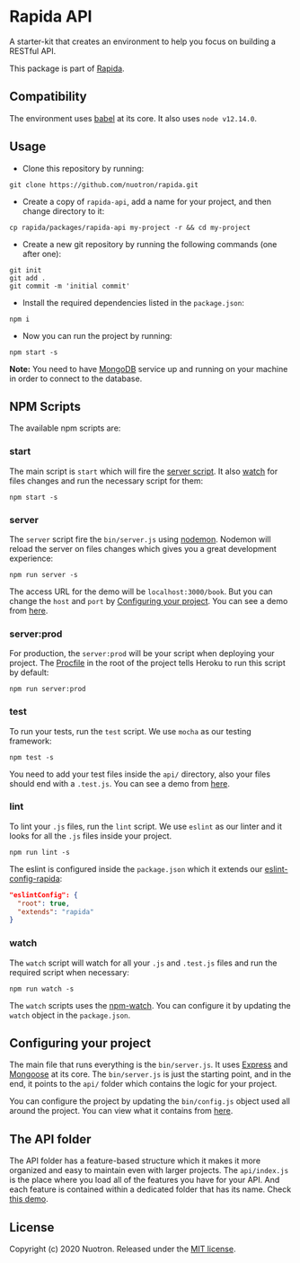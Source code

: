 # Rapida API
A starter-kit that creates an environment to help you focus on building a RESTful API.

This package is part of [Rapida](https://github.com/nuotron/rapida).

## Compatibility
The environment uses [babel](https://github.com/babel/babel) at its core. It also uses `node v12.14.0`.

## Usage
+ Clone this repository by running:
```
git clone https://github.com/nuotron/rapida.git
```

+ Create a copy of `rapida-api`, add a name for your project, and then change directory to it:
```
cp rapida/packages/rapida-api my-project -r && cd my-project
```

+ Create a new git repository by running the following commands (one after one):
```
git init
git add .
git commit -m 'initial commit'
```

+ Install the required dependencies listed in the `package.json`:
```
npm i
```

+ Now you can run the project by running:
```
npm start -s
```

**Note:** You need to have [MongoDB](https://docs.mongodb.com) service up and running on your machine in order to connect to the database.

## NPM Scripts
The available npm scripts are:

### start
The main script is `start` which will fire the [server script](#server). It also [watch](#watch) for files changes and run the necessary script for them:
```
npm start -s
```

### server
The `server` script fire the `bin/server.js` using [nodemon](https://github.com/remy/nodemon). Nodemon will reload the server on files changes which gives you a great development experience:
```
npm run server -s
```

The access URL for the demo will be `localhost:3000/book`. But you can change the `host` and `port` by [Configuring your project](#configuring-your-project). You can see a demo from [here](the-api-folder).

### server:prod
For production, the `server:prod` will be your script when deploying your project. The [Procfile](https://devcenter.heroku.com/articles/procfile) in the root of the project tells Heroku to run this script by default:
```
npm run server:prod
```

### test
To run your tests, run the `test` script. We use `mocha` as our testing framework:
```
npm test -s
```

You need to add your test files inside the `api/` directory, also your files should end with a `.test.js`. You can see a demo from [here](the-api-folder).

### lint
To lint your `.js` files, run the `lint` script. We use `eslint` as our linter and it looks for all the `.js` files inside your project.
```
npm run lint -s
```

The eslint is configured inside the `package.json` which it extends our [eslint-config-rapida](https://github.com/nuotron/rapida/tree/master/packages/eslint-config-rapida):
```json
"eslintConfig": {
  "root": true,
  "extends": "rapida"
}
```

### watch
The `watch` script will watch for all your `.js` and `.test.js` files and run the required script when necessary:
```
npm run watch -s
```

The `watch` scripts uses the [npm-watch](https://github.com/M-Zuber/npm-watch). You can configure it by updating the `watch` object in the `package.json`.

## Configuring your project
The main file that runs everything is the `bin/server.js`. It uses [Express](https://github.com/expressjs/express) and [Mongoose](https://github.com/Automattic/mongoose) at its core. The `bin/server.js` is just the starting point, and in the end, it points to the `api/` folder which contains the logic for your project.

You can configure the project by updating the `bin/config.js` object used all around the project. You can view what it contains from [here](https://github.com/nuotron/rapida/blob/master/packages/rapida-api/bin/config.js).

## The API folder
The API folder has a feature-based structure which it makes it more organized and easy to maintain even with larger projects. The `api/index.js` is the place where you load all of the features you have for your API. And each feature is contained within a dedicated folder that has its name. Check [this demo](https://github.com/nuotron/rapida/tree/master/packages/rapida-api/api/book).

## License
Copyright (c) 2020 Nuotron.
Released under the [MIT license](https://github.com/github/choosealicense.com/blob/gh-pages/LICENSE.md).
